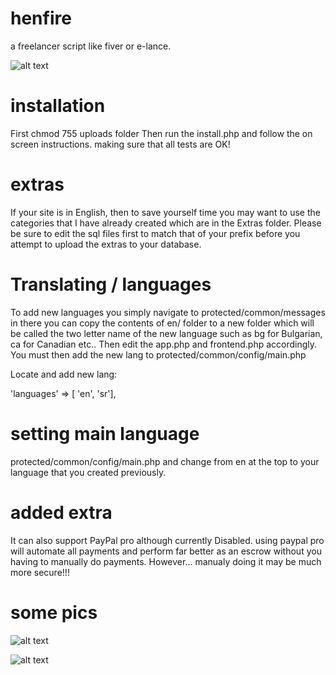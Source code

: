 # henfire
a freelancer script like fiver or e-lance.

![alt text](https://raw.githubusercontent.com/Matthuffy/henfire/master/Extras/img/preview2.png)

# installation
First chmod 755 uploads folder
Then run the install.php and follow the on screen instructions. making sure that all tests are OK!

# extras
If your site is in English, then to save yourself time you may want to use the categories that I have already created which are in the Extras folder. Please be sure to edit the sql files first to match that of your prefix before you attempt to upload the extras to your database.

# Translating / languages
To add new languages you simply navigate to protected/common/messages in there you can copy the contents of en/ folder to a new folder which will be called the two letter name of the new language such as bg for Bulgarian, ca for Canadian etc..
Then edit the app.php and frontend.php accordingly.
You must then add the new lang to protected/common/config/main.php

Locate and add new lang:

'languages' => [ 'en', 'sr'],

# setting main language
protected/common/config/main.php and change from en at the top to your language that you created previously.

# added extra
It can also support PayPal pro although currently Disabled. using paypal pro will automate all payments and perform far better as an escrow without you having to manually do payments. However... manualy doing it may be much more secure!!!

# some pics
![alt text](https://raw.githubusercontent.com/Matthuffy/henfire/master/Extras/img/preview3.png)

![alt text](https://raw.githubusercontent.com/Matthuffy/henfire/master/Extras/img/preview4.png)
